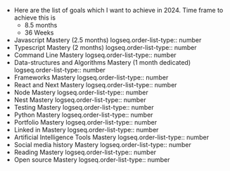 - Here are the list of goals which I want to achieve in 2024. Time frame to achieve this is
	- 8.5 months
	- 36 Weeks
- Javascript Mastery (2.5 months)
  logseq.order-list-type:: number
- Typescript Mastery (2 months)
  logseq.order-list-type:: number
- Command Line Mastery
  logseq.order-list-type:: number
- Data-structures and Algorithms Mastery (1 month dedicated)
  logseq.order-list-type:: number
- Frameworks Mastery
  logseq.order-list-type:: number
- React and Next Mastery
  logseq.order-list-type:: number
- Node Mastery
  logseq.order-list-type:: number
- Nest Mastery
  logseq.order-list-type:: number
- Testing Mastery
  logseq.order-list-type:: number
- Python Mastery
  logseq.order-list-type:: number
- Portfolio Mastery
  logseq.order-list-type:: number
- Linked in Mastery
  logseq.order-list-type:: number
- Artificial Intelligence Tools Mastery
  logseq.order-list-type:: number
- Social media history Mastery
  logseq.order-list-type:: number
- Reading Mastery
  logseq.order-list-type:: number
- Open source Mastery
  logseq.order-list-type:: number